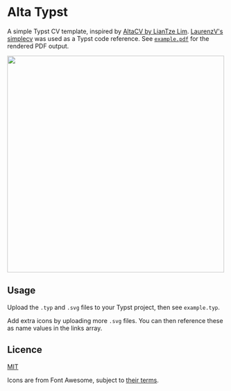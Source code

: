 # Alta Typst

A simple Typst CV template, inspired by [AltaCV by LianTze Lim](https://github.com/liantze/AltaCV). [LaurenzV's simplecv](https://github.com/LaurenzV/simplecv) was used as a Typst code reference. See [`example.pdf`](example.pdf) for the rendered PDF output.

<img src="screenshot.png" width="500"></img>

## Usage

Upload the `.typ` and `.svg` files to your Typst project, then see `example.typ`.

Add extra icons by uploading more `.svg` files. You can then reference these as name values in the links array.

## Licence

[MIT](./LICENSE)

Icons are from Font Awesome, subject to [their terms](https://github.com/FortAwesome/Font-Awesome/blob/6.x/LICENSE.txt).
